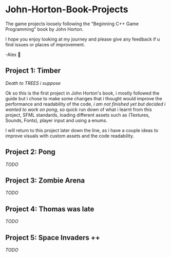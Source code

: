 # John-Horton-Book-Projects
The game projects loosely following the "Beginning C++ Game Programming" book by John Horton.

I hope you enjoy looking at my journey and please give any feedback if u find issues or places of improvement.

\-Alex 💜

## Project 1: Timber
*Death to TREES i suppose*

Ok so this is the first project in John Horton's book, i mostly followed the guide but i chose to make some changes that i thought would improve the performance and readability of the code, *i am not finished yet but decided i wanted to work on pong*, so quick run down of what i learnt from this project, SFML standards, loading different assets such as (Textures, Sounds, Fonts), player input and using a enums.

I will return to this project later down the line, as i have a couple ideas to improve visuals with custom assets and the code readability.

## Project 2: Pong
*TODO*
## Project 3: Zombie Arena
*TODO*
## Project 4: Thomas was late
*TODO*
## Project 5: Space Invaders ++
*TODO*